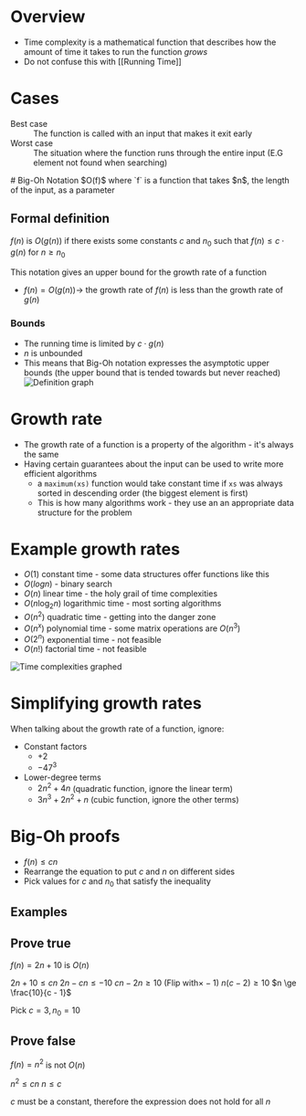 # Overview
- Time complexity is a mathematical function that describes how the amount of time it takes to run the function *grows*
- Do not confuse this with [[Running Time]]

# Cases
<dl>
	<dt>Best case</dt>
	<dd>The function is called with an input that makes it exit early</dd>
	<dt>Worst case</dt>
	<dd>The situation where the function runs through the entire input (E.G element not found when searching)</dd>
</dl>
# Big-Oh Notation
$O(f)$ where `f` is a function that takes $n$, the length of the input, as a parameter

## Formal definition
$f(n)$ is $O(g(n))$ if there exists some constants $c$ and $n_0$ such that $f(n) \le c \cdot g(n)$ for $n \ge n_0$

This notation gives an upper bound for the growth rate of a function
- $f(n) = O(g(n)) \rightarrow$ the growth rate of $f(n)$ is less than the growth rate of $g(n)$

### Bounds
- The running time is limited by $c \cdot g(n)$
- $n$ is unbounded
- This means that Big-Oh notation expresses the asymptotic upper bounds (the upper bound that is tended towards but never reached)
![Definition graph](https://cdn.programiz.com/sites/tutorial2program/files/big0.png)

# Growth rate
- The growth rate of a function is a property of the algorithm - it's always the same
- Having certain guarantees about the input can be used to write more efficient algorithms
	- a `maximum(xs)` function would take constant time if `xs` was always sorted in descending order (the biggest element is first)
	- This is how many algorithms work - they use an an appropriate data structure for the problem

# Example growth rates
- $O(1)$ constant time - some data structures offer functions like this
- $O(log n)$ - binary search
- $O(n)$ linear time - the holy grail of time complexities
- $O(n \log_2 n)$ logarithmic time - most sorting algorithms
- $O(n^2)$ quadratic time - getting into the danger zone
- $O(n^x)$ polynomial time - some matrix operations are $O(n^3)$
- $O(2^n)$ exponential time - not feasible
- $O(n!)$ factorial time - not feasible

![Time complexities graphed](https://miro.medium.com/max/1200/1*5ZLci3SuR0zM_QlZOADv8Q.jpeg)

# Simplifying growth rates
When talking about the growth rate of a function, ignore:
- Constant factors 
	- $+ 2$
	- $- 47^3$
- Lower-degree terms
	- $2n^{2} + 4n$ (quadratic function, ignore the linear term)
	- $3n^{3} + 2n^{2} + n$ (cubic function, ignore the other terms)

# Big-Oh proofs
- $f(n) \le cn$
- Rearrange the equation to put $c$ and $n$ on different sides
- Pick values for $c$ and $n_0$ that satisfy the inequality

## Examples
## Prove true
$f(n) = 2n + 10$ is $O(n)$

$2n + 10 \le cn$
$2n - cn \le -10$
$cn - 2n \ge 10$ (Flip with$\times -1$)
$n(c - 2) \ge 10$
$n \ge \frac{10}{c - 1}$

Pick $c = 3, n_{0} = 10$

## Prove false
$f(n) = n^2$ is not $O(n)$

$n^{2}\le cn$
$n \le c$

$c$ must be a constant, therefore the expression does not hold for all $n$